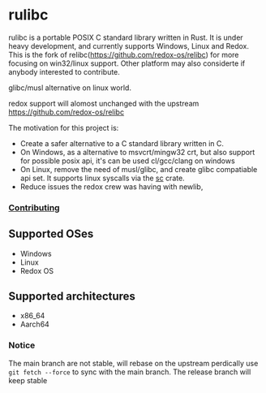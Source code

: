 # rulibc
rulibc is a portable POSIX C standard library written in Rust. It is under heavy development, and currently supports Windows, Linux and Redox.
This is the fork of relibc(https://github.com/redox-os/relibc) for more focusing on win32/linux support.
Other platform may also considerte if anybody interested to contribute.

glibc/musl alternative on linux world.

redox support will alomost unchanged with the upstream  https://github.com/redox-os/relibc

The motivation for this project is:
 - Create a safer alternative to a C standard library written in C.
 - On Windows, as a alternative to msvcrt/mingw32 crt, but also support for possible posix api, it's can be used
   cl/gcc/clang on windows
 - On Linux, remove the need of musl/glibc, and create glibc compatiable api set. It supports linux syscalls via the [sc](https://crates.io/crates/sc) crate.
 - Reduce issues the redox crew was having with newlib,

### [Contributing](CONTRIBUTING.md)

## Supported OSes

 - Windows
 - Linux
 - Redox OS

## Supported architectures

 - x86\_64
 - Aarch64

### Notice
 The main branch are not stable, will rebase on the upstream perdically
 use `git fetch --force` to sync with the main branch.
 The release branch will keep stable


